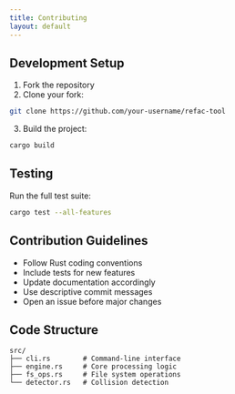 ```yaml
---
title: Contributing
layout: default
---
```


## Development Setup

1. Fork the repository
2. Clone your fork:
```bash
git clone https://github.com/your-username/refac-tool
```
3. Build the project:
```bash
cargo build
```

## Testing
Run the full test suite:
```bash
cargo test --all-features
```

## Contribution Guidelines
- Follow Rust coding conventions
- Include tests for new features
- Update documentation accordingly
- Use descriptive commit messages
- Open an issue before major changes

## Code Structure
```
src/
├── cli.rs        # Command-line interface
├── engine.rs     # Core processing logic
├── fs_ops.rs     # File system operations
└── detector.rs   # Collision detection
```